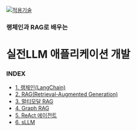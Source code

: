[practical_llm]: https://github.com/JaceKim-TheAL/D2506_LangChain_RAG
[![적용기술](https://skillicons.dev/icons?i=ai,anaconda,py,vscode)][practical_llm]


### 랭체인과 RAG로 배우는
# 실전LLM 애플리케이션 개발

### INDEX

- [1. 랭체인(LangChain)                        ][link_01]
- [2. RAG(Retrieval-Augmented Generation)     ][link_02]
- [3. 멀티모달 RAG                             ][link_03]
- [4. Graph RAG                               ][link_04]
- [5. ReAct 에이전트                           ][link_05]
- [6. sLLM                                    ][link_06]



[nextjs15]: https://nextjs-ko.org/docs/app/building-your-application/upgrading/version-15
[link_01]: ./sect_01.md
[link_02]: ./sect_02.md
[link_03]: ./sect_03.md
[link_04]: ./sect_04.md
[link_05]: ./sect_05.md
[link_06]: ./sect_06.md
